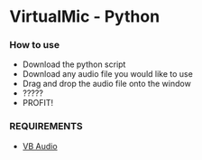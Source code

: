# VirtualMic - Python

### How to use
- Download the python script
- Download any audio file you would like to use
- Drag and drop the audio file onto the window
- ?????
- PROFIT!

### REQUIREMENTS
- [VB Audio](https://vb-audio.com/)